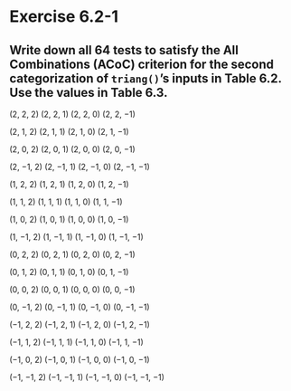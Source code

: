 # Exercise 6.2-1

## Write down all 64 tests to satisfy the All Combinations (ACoC) criterion for the second categorization of `triang()`’s inputs in Table 6.2. Use the values in Table 6.3.

(2, 2, 2)	(2, 2, 1)	(2, 2, 0)	(2, 2, −1)

(2, 1, 2)	(2, 1, 1)	(2, 1, 0)	(2, 1, −1)

(2, 0, 2)	(2, 0, 1)	(2, 0, 0)	(2, 0, −1)

(2, −1, 2)	(2, −1, 1)	(2, −1, 0)	(2, −1, −1)

(1, 2, 2)	(1, 2, 1)	(1, 2, 0)	(1, 2, −1)

(1, 1, 2)	(1, 1, 1)	(1, 1, 0)	(1, 1, −1)

(1, 0, 2)	(1, 0, 1)	(1, 0, 0)	(1, 0, −1)

(1, −1, 2)	(1, −1, 1)	(1, −1, 0)	(1, −1, −1)

(0, 2, 2)	(0, 2, 1)	(0, 2, 0)	(0, 2, −1)

(0, 1, 2)	(0, 1, 1)	(0, 1, 0)	(0, 1, −1)

(0, 0, 2)	(0, 0, 1)	(0, 0, 0)	(0, 0, −1)

(0, −1, 2)	(0, −1, 1)	(0, −1, 0)	(0, −1, −1)

(−1, 2, 2)	(−1, 2, 1)	(−1, 2, 0)	(−1, 2, −1)

(−1, 1, 2)	(−1, 1, 1)	(−1, 1, 0)	(−1, 1, −1)

(−1, 0, 2)	(−1, 0, 1)	(−1, 0, 0)	(−1, 0, −1)

(−1, −1, 2)	(−1, −1, 1)	(−1, −1, 0)	(−1, −1, −1)